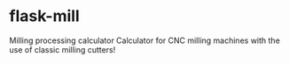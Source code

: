 # flask-mill
Milling processing calculator
Calculator for CNC milling machines with the use of classic milling cutters!